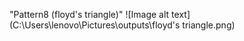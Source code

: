 "Pattern8 (floyd's triangle)" 
![Image alt text](C:\Users\lenovo\Pictures\outputs\floyd's triangle.png)
